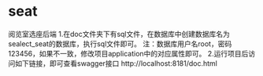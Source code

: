 # seat
阅览室选座后端
1.在doc文件夹下有sql文件，在数据库中创建数据库名为sealect_seat的数据库，执行sql文件即可。
注：数据库用户名root，密码123456，如果不一致，修改项目application中的对应属性即可。
2.运行项目后访问如下链接，即可查看swagger接口
http://localhost:8181/doc.html
